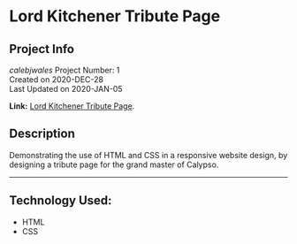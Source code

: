 # Lord Kitchener Tribute Page

## Project Info
*calebjwales* Project Number: 1  
Created on 2020-DEC-28  
Last Updated on 2020-JAN-05

**Link:** [Lord Kitchener Tribute Page](./src/index.html).

## Description
Demonstrating the use of HTML and CSS in a responsive website design, by designing a tribute page for the grand master of Calypso.

---
## Technology Used:
* HTML
* CSS
